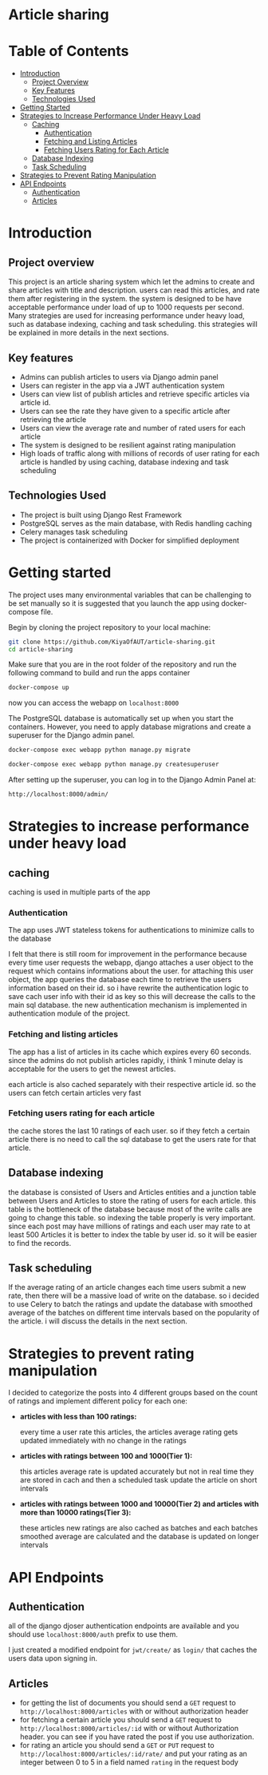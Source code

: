# Article sharing
# Table of Contents

- [Introduction](#introduction)
    - [Project Overview](#project-overview)
    - [Key Features](#key-features)
    - [Technologies Used](#technologies-used)
- [Getting Started](#getting-started)
- [Strategies to Increase Performance Under Heavy Load](#strategies-to-increase-performance-under-heavy-load)
    - [Caching](#caching)
        - [Authentication](#authentication)
        - [Fetching and Listing Articles](#fetching-and-listing-articles)
        - [Fetching Users Rating for Each Article](#fetching-users-rating-for-each-article)
    - [Database Indexing](#database-indexing)
    - [Task Scheduling](#task-scheduling)
- [Strategies to Prevent Rating Manipulation](#strategies-to-prevent-rating-manipulation)
- [API Endpoints](#api-endpoints)
    - [Authentication](#authentication-1)
    - [Articles](#articles)
# Introduction

## Project overview

This project is an article sharing system which let the admins to create and share articles with title and description. users can read this articles, and rate them after registering in the system. the system is designed to be have acceptable performance under load of up to 1000 requests per second. Many strategies are used for increasing performance under heavy load, such as database indexing, caching and task scheduling. this strategies will be explained in more details in the next sections.

## Key features

- Admins can publish articles to users via Django admin panel
- Users can register in the app via a JWT authentication system
- Users can view list of publish articles and retrieve specific articles via article id.
- Users can see the rate they have given to a specific article after retrieving the article
- Users can view the average rate and number of rated users for each article
- The system is designed to be resilient against rating manipulation
- High loads of traffic along with millions of records of user rating for each article is handled by using caching, database indexing and task scheduling

## Technologies Used

- The project is built using Django Rest Framework
- PostgreSQL serves as the main database, with Redis handling caching
- Celery manages task scheduling
- The project is containerized with Docker for simplified deployment

# Getting started

The project uses many environmental variables that can be challenging to be set manually so it is suggested that you launch the app using docker-compose file.

Begin by cloning the project repository to your local machine:

```bash
git clone https://github.com/KiyaOfAUT/article-sharing.git
cd article-sharing
```

Make sure that you are in the root folder of the repository and run the following command to build and run the apps container

```bash
docker-compose up
```

now you can access the webapp on `localhost:8000`

The PostgreSQL database is automatically set up when you start the containers. However, you need to apply database migrations and create a superuser for the Django admin panel. 

```bash
docker-compose exec webapp python manage.py migrate
```

```bash
docker-compose exec webapp python manage.py createsuperuser
```

After setting up the superuser, you can log in to the Django Admin Panel at:

```bash
http://localhost:8000/admin/
```

# Strategies to increase performance under heavy load

## caching

caching is used in multiple parts of the app

### Authentication

The app uses JWT stateless tokens for authentications to minimize calls to the database

I felt that there is still room for improvement in the performance because every time user requests the webapp, django attaches a user object to the request which contains informations about the user. for attaching this user object, the app queries the database each time to retrieve the users information based on their id. so i have rewrite the authentication logic to save cach user info with their id as key so this will decrease the calls to the main sql database. the new authentication mechanism is implemented in authentication module of the project.

### Fetching and listing articles

The app has a list of articles in its cache which expires every 60 seconds. since the admins do not publish articles rapidly, i think 1 minute delay is acceptable for the users to get the newest articles.

each article is also cached separately with their respective article id. so the users can fetch certain articles very fast  

### Fetching users rating for each article

the cache stores the last 10 ratings of each user. so if they fetch a certain article there is no need to call the sql database to get the users rate for that article. 

## Database indexing

the database is consisted of Users and Articles entities and a junction table between Users and Articles to store the rating of users for each article. this table is the bottleneck of the database because most of the write calls are going to change this table. so indexing the table properly is very important. since each post may have millions of ratings and each user may rate to at least 500 Articles it is better to index the table by user id. so it will be easier to find the records.  

## Task scheduling

If the average rating of an article changes each time users submit a new rate, then there will be a massive load of write on the database. so i decided to use Celery to batch the ratings and update the database with smoothed average of the batches on different time intervals based on the popularity of the article. i will discuss the details in the next section.

# Strategies to prevent rating manipulation

I decided to categorize the posts into 4 different groups based on the count of ratings and implement different policy for each one:

- **articles with less than 100 ratings:**
    
    every time a user rate this articles, the articles average rating gets updated immediately with no change in the ratings
    
- **articles with ratings between 100 and 1000(Tier 1):**
    
    this articles average rate is updated accurately but not in real time they are stored in cach and then a scheduled task update the article on short intervals 
    
- **articles with ratings between 1000 and 10000(Tier 2) and articles with more than 10000 ratings(Tier 3):**
    
    these articles new ratings are also cached  as batches and each batches smoothed average are calculated and the database is updated on longer intervals
    

# API Endpoints

## Authentication

all of the django djoser authentication endpoints are available and you should use `localhost:8000/auth` prefix to use them.

I just created a modified endpoint for `jwt/create/`  as `login/` that caches the users data upon signing in.

## Articles

- for getting the list of documents you should send a `GET` request to `http://localhost:8000/articles` with or without authorization header
- for fetching a certain article you should send a `GET` request to `http://localhost:8000/articles/:id` with or without Authorization header. you can see if you have rated the post if you use authorization.
- for rating an article you should send a `GET` or `PUT` request to `http://localhost:8000/articles/:id/rate/` and put your rating as an integer between 0 to 5 in a field named `rating` in the request body